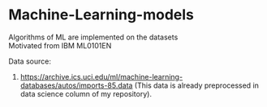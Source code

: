 # Machine-Learning-models
Algorithms of ML are implemented on the datasets
</br>
Motivated from IBM ML0101EN

Data source: 
1. https://archive.ics.uci.edu/ml/machine-learning-databases/autos/imports-85.data (This data is already preprocessed in data science column of my repository).
